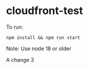 # cloudfront-test

To run:

```shell
npm install && npm run start
```

Note: Use node 18 or older

A change 3